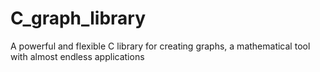 # C_graph_library
A powerful and flexible C library for creating graphs, a mathematical tool with almost endless applications
